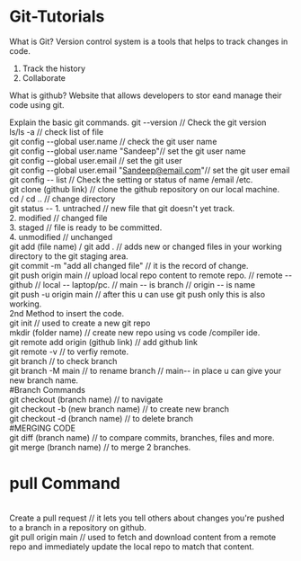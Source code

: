 # Git-Tutorials
What is Git?
Version control system is a tools that helps to track changes in code.
1. Track the history
2. Collaborate

What is github?
Website that allows developers to stor eand manage their code using git.

Explain the basic git commands.
git --version // Check the git version
<br>
ls/ls -a // check list of file
<br>
git config --global user.name // check the git user name
<br>
git config --global user.name "Sandeep"// set the git user name
<br>
git config --global user.email // set the git user 
<br>
git config --global user.email "Sandeep@email.com"// set the git user email
<br>
git config -- list // Check the setting or status of name /email /etc.
<br>
git clone (github link) // clone the github repository on our local machine.
<br>
cd / cd .. // change directory
<br>
git status -- 1. untrached // new file that git doesn't yet track.
<br>
2. modified  // changed file 
<br>
3. staged  // file is ready to be committed.
<br>
4. unmodified  // unchanged
<br>
git add (file name) / git add . // adds new or changed files in your working directory to the git staging area.
<br>
git commit -m "add all changed file" // it is the record of change.
<br>
git push origin main // upload local repo content to remote repo. // remote -- github // local -- laptop/pc. // main -- is branch // origin -- is name 
<br>
git push -u  origin main // after this u can use git push only this is also working.
<br>
2nd Method to insert the code.
<br>
git init // used to create a new git repo
<br>
mkdir (folder name)  // create new repo using  vs code /compiler ide.
<br>
git remote add origin (github link) // add github link
<br>
git remote -v // to verfiy remote.
<br>
git branch // to check branch
<br>
git branch -M main // to rename branch // main-- in place u can give your new branch name.
<br>
#Branch Commands
<br>
git checkout (branch name)  // to navigate 
<br>
git checkout -b (new branch name) // to create new branch
<br>
git checkout -d (branch name)  // to delete branch
<br>
#MERGING CODE
<br>
git diff (branch name) // to compare commits, branches, files and more.
<br>
git merge (branch name)  // to merge 2 branches.
<br>
# pull Command
<br>
Create a  pull request // it lets you tell others about changes you're pushed to a branch in a repository on github.
<br>
git pull origin main  // used to fetch and download content from a remote repo and immediately update the local repo to match that content.
<br>




